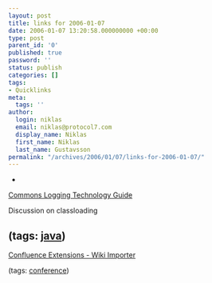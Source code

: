 ```yaml
---
layout: post
title: links for 2006-01-07
date: 2006-01-07 13:20:58.000000000 +00:00
type: post
parent_id: '0'
published: true
password: ''
status: publish
categories: []
tags:
- Quicklinks
meta:
  tags: ''
author:
  login: niklas
  email: niklas@protocol7.com
  display_name: Niklas
  first_name: Niklas
  last_name: Gustavsson
permalink: "/archives/2006/01/07/links-for-2006-01-07/"
---
```

- 
[Commons Logging Technology Guide](http://jakarta.apache.org/commons/logging/tech.html)

Discussion on classloading

(tags: [java](http://del.icio.us/protocol7/java))
- 
[Confluence Extensions - Wiki Importer](http://confluence.atlassian.com/display/CONFEXT/Wiki+Importer)

(tags: [conference](http://del.icio.us/protocol7/conference))
